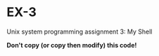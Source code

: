 # EX-3

Unix system programming assignment 3: My Shell

**Don't copy (or copy then modify) this code!**
